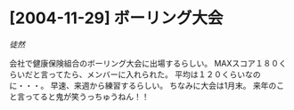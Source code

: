 # [2004-11-29] ボーリング大会
_徒然_

会社で健康保険組合のボーリング大会に出場するらしい。
MAXスコア１８０くらいだと言ってたら、メンバーに入れられた。
平均は１２０くらいなのに・・・。
早速、来週から練習するらしい。
ちなみに大会は1月末。
来年のこと言ってると鬼が笑うっちゅうねん！！
